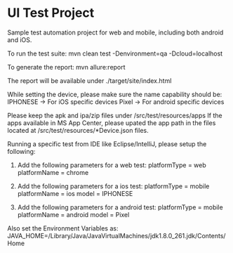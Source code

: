 # UI Test Project
Sample test automation project for web and mobile, including both android and iOS.

To run the test suite:
mvn clean test -Denvironment=qa -Dcloud=localhost

To generate the report:
mvn allure:report

The report will be available under ./target/site/index.html

While setting the device, please make sure the name capability should be:
IPHONESE -> For iOS specific devices
Pixel -> For android specific devices

Please keep the apk and ipa/zip files under /src/test/resources/apps
If the apps available in MS App Center, please upated the app path in the files
located at /src/test/resources/*Device.json files.

Running a specific test from IDE like Eclipse/IntelliJ, please setup the following:
1. Add the following parameters for a web test:
platformType = web
platformName = chrome

2. Add the following parameters for a ios test:
platformType = mobile
platformName = ios
model = IPHONESE

3. Add the following parameters for a android test:
platformType = mobile
platformName = android
model = Pixel

Also set the Environment Variables as: JAVA_HOME=/Library/Java/JavaVirtualMachines/jdk1.8.0_261.jdk/Contents/Home